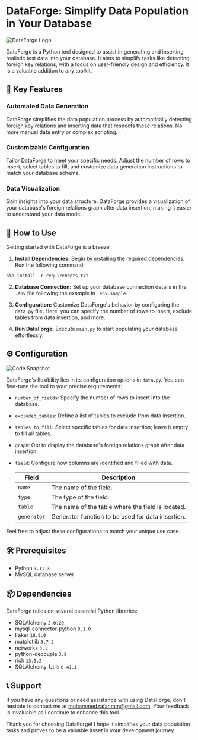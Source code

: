# DataForge: Simplify Data Population in Your Database

![DataForge Logo](https://github.com/MZaFaRM/DataForge/assets/98420006/c56a2259-51e6-4eee-a384-f73d9261c964)

DataForge is a Python tool designed to assist in generating and inserting realistic test data into your database. It aims to simplify tasks like detecting foreign key relations, with a focus on user-friendly design and efficiency. it is a valuable addition to any toolkit.

## 🚀 Key Features

### Automated Data Generation
DataForge simplifies the data population process by automatically detecting foreign key relations and inserting data that respects these relations. No more manual data entry or complex scripting.

### Customizable Configuration
Tailor DataForge to meet your specific needs. Adjust the number of rows to insert, select tables to fill, and customize data generation instructions to match your database schema.

### Data Visualization
Gain insights into your data structure. DataForge provides a visualization of your database's foreign relations graph after data insertion, making it easier to understand your data model.

## 📖 How to Use

Getting started with DataForge is a breeze:

1. **Install Dependencies:** Begin by installing the required dependencies. Run the following command:
   
```
pip install -r requirements.txt
```


2. **Database Connection:** Set up your database connection details in the `.env` file following the example in `.env.sample`.

3. **Configuration:** Customize DataForge's behavior by configuring the `data.py` file. Here, you can specify the number of rows to insert, exclude tables from data insertion, and more.

4. **Run DataForge:** Execute `main.py` to start populating your database effortlessly.

## ⚙️ Configuration

![Code Snapshot](https://github.com/MZaFaRM/DataForge/assets/98420006/78a2f15d-2ad7-4f56-a39b-6abb3ff07db2)

DataForge's flexibility lies in its configuration options in `data.py`. You can fine-tune the tool to your precise requirements:

- `number_of_fields`: Specify the number of rows to insert into the database.
- `excluded_tables`: Define a list of tables to exclude from data insertion.
- `tables_to_fill`: Select specific tables for data insertion; leave it empty to fill all tables.
- `graph`: Opt to display the database's foreign relations graph after data insertion.
- `field`: Configure how columns are identified and filled with data.



  | Field       | Description                                         |
  |-------------|-----------------------------------------------------|
  | `name`      | The name of the field.                             |
  | `type`      | The type of the field.                             |
  | `table`     | The name of the table where the field is located. |
  | `generator` | Generator function to be used for data insertion.  |


Feel free to adjust these configurations to match your unique use case.

## 🛠️ Prerequisites

- Python `3.11.3`
- MySQL database server

## 📦 Dependencies

DataForge relies on several essential Python libraries:

- SQLAlchemy `2.0.20`
- mysql-connector-python `8.1.0`
- Faker `18.9.0`
- matplotlib `3.7.2`
- networkx `3.1`
- python-decouple `3.8`
- rich `13.5.2`
- SQLAlchemy-Utils `0.41.1`

## 📞 Support

If you have any questions or need assistance with using DataForge, don't hesitate to contact me at muhammedzafar.mm@gmail.com. Your feedback is invaluable as I continue to enhance this tool.

Thank you for choosing DataForge! I hope it simplifies your data population tasks and proves to be a valuable asset in your development journey.
